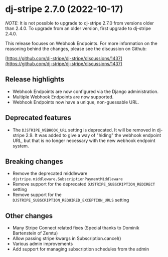 # dj-stripe 2.7.0 (2022-10-17)

*NOTE*: It is not possible to upgrade to dj-stripe 2.7.0 from versions older than 2.4.0.
To upgrade from an older version, first upgrade to dj-stripe 2.4.0.

This release focuses on Webhook Endpoints. For more information on the reasoning behind
the changes, please see the discussion on Github:

[https://github.com/dj-stripe/dj-stripe/discussions/1437](https://github.com/dj-stripe/dj-stripe/discussions/1437)

## Release highlights

-   Webhook Endpoints are now configured via the Django administration.
-   Multiple Webhook Endpoints are now supported.
-   Webhook Endpoints now have a unique, non-guessable URL.

## Deprecated features

-   The `DJSTRIPE_WEBHOOK_URL` setting is deprecated. It will be removed in dj-stripe
    2.9. It was added to give a way of "hiding" the webhook endpoint URL, but that is no
    longer necessary with the new webhook endpoint system.

## Breaking changes

-   Remove the deprecated middleware `djstripe.middleware.SubscriptionPaymentMiddleware`
-   Remove support for the deprecated `DJSTRIPE_SUBSCRIPTION_REDIRECT` setting
-   Remove support for the `DJSTRIPE_SUBSCRIPTION_REQUIRED_EXCEPTION_URLS` setting

## Other changes

-   Many Stripe Connect related fixes (Special thanks to Dominik Bartenstein of Zemtu)
-   Allow passing stripe kwargs in Subscription.cancel()
-   Various admin improvements
-   Add support for managing subscription schedules from the admin

